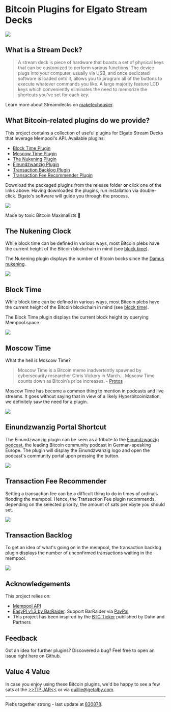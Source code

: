 # Bitcoin Plugins for Elgato Stream Decks

![](images/elgato.png)

## What is a Stream Deck?

> A stream deck is piece of hardware that boasts a set of physical keys that can be customized to perform various functions. The device plugs into your computer, usually via USB, and once dedicated software is loaded onto it, allows you to program all of the buttons to execute whatever commands you like. A large majority feature LCD keys which conveniently eliminates the need to memorize the shortcuts you’ve set for each key.

Learn more about Streamdecks on [maketecheasier](https://www.maketecheasier.com/what-is-stream-deck/).


## What Bitcoin-related plugins do we provide?

This project contains a collection of useful plugins for Elgato Stream Decks that leverage Mempool's API. Available plugins:


- [Block Time Plugin](https://github.com/quilloughbee/streamdeck-bitcoin-plugins/raw/main/release/com.quillie.blocktime.streamDeckPlugin) 
- [Moscow Time Plugin](https://github.com/quilloughbee/streamdeck-bitcoin-plugins/raw/main/release/com.quillie.moscowtime.streamDeckPlugin)
- [The Nukening Plugin](https://github.com/quilloughbee/streamdeck-bitcoin-plugins/raw/main/release/com.quillie.nukening.streamDeckPlugin) 
- [Einundzwanzig Plugin](https://github.com/quilloughbee/streamdeck-bitcoin-plugins/raw/main/release/com.quillie.einundzwanzig.streamDeckPlugin)
- [Transaction Backlog Plugin](https://github.com/quilloughbee/streamdeck-bitcoin-plugins/raw/main/release/com.quillie.backlog.streamDeckPlugin)
- [Transaction Fee Recommender Plugin](https://github.com/quilloughbee/streamdeck-bitcoin-plugins/raw/main/release/com.quillie.fees.streamDeckPlugin)

Download the packaged plugins from the release folder **or** click one of the links above. Having downloaded the plugins, run installation via double-click. Elgato's software will guide you through the process.

![](./images/screenshot.png)

Made by toxic Bitcoin Maximalists 🧡


## The Nukening Clock

While block time can be defined in various ways, most Bitcoin plebs have the current height of the Bitcoin blockchain in mind (see [block time](https://www.blocktime.live/)). 

The Nukening plugin displays the number of Bitcoin bocks since the [Damus nukening](https://njump.me/nevent1qqsz2jet77rmatz6hp8vflr80uhqn02gzk4x0a50a34np8m8kcqfhnqpz3mhxue69uhhyetvv9ujuerpd46hxtnfduqs6amnwvaz7tmwdaejumr0dsq3jamnwvaz7tmsv93xcmmxxaazumn0wd68yvfwvdhk6qg4waehxw309aex2mrp0yhxummnw3ezumn9wsu7pehr). 

![](./images/nuke.jpg)



## Block Time 

While block time can be defined in various ways, most Bitcoin plebs have the current height of the Bitcoin blockchain in mind (see [block time](https://www.blocktime.live/)). 

The Block Time plugin displays the current block height by querying Mempool.space

![](./images/blocktime.png)

## Moscow Time 

What the hell is Moscow Time?

> Moscow Time is a Bitcoin meme inadvertently spawned by cybersecurity researcher Chris Vickery in March...
Moscow Time counts down as Bitcoin’s price increases. - [Protos](https://protos.com/bitcoin-clock-moscow-time-jack-dorsey-blockclock-memes/)

Moscow Time has become a common thing to mention in podcasts and live streams. It goes without saying that in view of a likely Hyperbitcoinization, we definitely saw the need for a plugin.

![](./images/moscow.png)


## Einundzwanzig Portal Shortcut

The Einundzwanzig plugin can be seen as a tribute to the [Einundzwanzig podcast](https://einundzwanzig.space/), the leading Bitcoin community podcast in German-speaking Europe. The plugin will display the Einundzwanzig logo and open the podcast's community portal upon pressing the button.

![](./images/portal.png)


## Transaction Fee Recommender

Setting a transaction fee can be a difficult thing to do in times of ordinals flooding the mempool. Hence, the Transaction Fee plugin recommends, depending on the selected priority, the amount of sats per vbyte you should set.

![](./images/fees.png)


## Transaction Backlog

To get an idea of what's going on in the mempool, the transaction backlog plugin displays the number of unconfirmed transactions waiting in the mempool.

![](./images/backlog.png)


## Acknowledgements

This project relies on:

- [Mempool API](https://mempool.space/docs/faq#what-is-a-mempool)
- [EasyPI v1.3 by BarRaider](https://github.com/BarRaider/streamdeck-easypi). Support BarRaider via [PayPal](https://www.paypal.com/paypalme/BarRaider)
- This project has been inspired by the [BTC Ticker](https://apps.elgato.com/plugins/com.dahnandpartners.btcticker) published by Dahn and Partners


## Feedback

Got an idea for further plugins? Discovered a bug? Feel free to open an issue right here on Github.

## Value 4 Value

In case you enjoy using these Bitcoin plugins, we'd be happy to see a few sats at the [>>TIP JAR<<](https://legend.lnbits.com/tipjar/736) or via [quillie@getalby.com](). 

<hr>

Plebs together strong   -   last update at [830878](https://mempool.space/block/830878).
